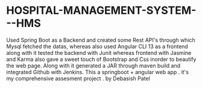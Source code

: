# HOSPITAL-MANAGEMENT-SYSTEM---HMS
Used Spring Boot as a Backend and created some Rest API's through which Mysql fetched the datas, whereas also used Angular CLI 13 as a frontend along with it tested the backend with Junit whereas frontend with Jasmine and Karma also gave a sweet touch of Bootstrap and Css inorder to beautify the web page. Along with it generated a JAR through maven build and integrated Github with Jenkins.
This a springboot + angular web app .
it's my comprehensive assesment project . by Debasish Patel
